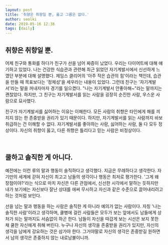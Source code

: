 ```yaml
---
layout: post
title: '취향은 취향일 뿐, 옳고 그름은 없다.'
author: seolki
date: 2019-05-16 12:38
tags: [daily]
---
```


## 취향은 취향일 뿐. 

어제 친구와 통화를 하다가 친구가 선을 넘어 짜증이 났었다. 우리는 다이어트에 대해 얘기하고 있었다. 나는 건강한 식습관과 관련해 최근 읽었던 자기계발서에서 신선하게 느꼈던 부분에 대해 설명했다. 제임스 클리어의 '아주 작은 습관의 힘'이라는 책인데, 습관을 만들 때 목표보다는 '정체성'을 세우라는 내용이 있었다. 그런데 친구는 '자기계발서'라는 말을 꺼내자마자 경기를 일으켰다. "나는 자기계발서 안좋아해~"라는 말까지는 괜찮았다. 하지만, 그 친구는 자기계발서를 읽는 사람을 굉장히 순진한 사람, 우스운 사람으로 묘사했다.   

친구가 자기계발서를 싫어하는 이유는 이해한다. 모든 사람의 취향은 타인에게 해를 끼치지 않는 한 존중받을 권리가 있기 때문이다. 하지만, 자기계발서를 읽는 사람까지 바보 취급하는 건 이해할 수 없다. 자기계발서를 좋아하는 사람, 싫어하는 사람, 둘 다 모두 정상이다. 자신의 취향이 옳고, 다른 취향은 틀리다고 믿는 사람은 비정상이다. 

<br>

## 쿨하고 솔직한 게 아니다.

예전에는 이런 류의 말과 행동이 솔직하다고 생각했다. 지금은 무례하다고 생각한다. 자기만의 세계에 갇혀 자신이 최고고 남들의 생각이나 행동은 최저로 평가한다. '그게 왜 장점이야?'라는 식으로 마치 자신은 다른 관점에서, 신선한 시각에서 말하는 듯하지만 내가 보기에는 자신보다 잘난 상대를 애써 무시하고 자신과 같은 수준으로 끌어내리려고 하는 것처럼 보인다. 

선을 넘는 말과 행동을 하는 사람은 솔직한 게 아니라 예의가 없는 사람이다. 자칭 '나는 솔직한 사람'이라고 생각하며, 쿨병에 걸린 사람들은 모두가 보는 앞에서도 남들에게 상처가 되는 말까지도 서슴없이 하곤 한다.  남들이 자신을 따갑게 보는 시선은 보지 못한 채 쿨한 자신에게 취해 버린다. 누구나 자신의 생각을 존중받을 권리가 있지만, 자신의 생각을 남에게 강요하는 것은 삼가야 한다. 그거야말로 자신의 생각은 존중받길 원하면서 남의 생각은 존중하지 않는 내로남불이니까. 

<br>
<br>

<!-- 
comment : '하지만'이라는 말을 많이 쓴다. 일관성 있게 쭉 써내려 가되, '꺾기'를 할 때에만 쓰기로 하자. 
 -->